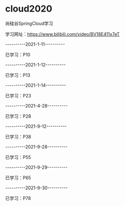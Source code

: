 # cloud2020
尚硅谷SpringCloud学习

学习网址：https://www.bilibili.com/video/BV18E411x7eT

----------2021-1-11----------

已学习：P10

----------2021-1-12----------

已学习：P13

----------2021-1-14----------


已学习：P23

----------2021-4-28----------

已学习：P28

----------2021-9-12----------

已学习：P38

----------2021-9-28----------

已学习：P55

----------2021-9-29----------

已学习：P65

----------2021-9-30----------

已学习：P78